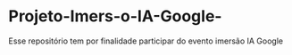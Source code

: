 # Projeto-Imers-o-IA-Google-
Esse repositório tem por finalidade participar do evento  imersão IA Google
